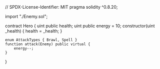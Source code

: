 // SPDX-License-Identifier: MIT
pragma solidity ^0.8.20;

import "./Enemy.sol";

contract Hero {
	uint public health;
	uint public energy = 10;
	constructor(uint _health) {
		health = _health;
	}

	enum AttackTypes { Brawl, Spell }
	function attack(Enemy) public virtual {
		energy--;
	}
}

